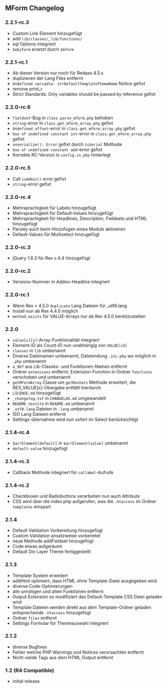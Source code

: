 ## MForm Changelog

### 2.2.1-rc.3

* Custom Link Element hinzugefügt
* add `lib/classes/`, `lib/functions/`
* sql Options integriert
* `$objForm` ersetzt durch `$mform`

### 2.2.1-rc.1

* Ab dieser Version nur noch für Redaxo 4.5.x
* duplizieren der Lang Files entfernt
* `Undefined variable: strDefaultTemplateThemeName` Notice gefixt
* remove print_r
* Strict Standards: Only variables should be passed by reference gefixt

### 2.2.0-rc.6

* `fieldset`-Bug in `class.parse_mform.php` behoben
* `string`-error in `class.get_mform_array.php` gefixt
* `Undefined offset`-error in `class.get_mform_array.php` gefixt
* `Use of undefined constant int`-error in `class.get_mform_array.php` gefixt
* `unserialize(): Error` gefixt durch `isSerial` Methode
* `Use of undefined constant add`-error gefixt
* Korrekte RC-Version in `config.in.php` hinterlegt

### 2.2.0-rc.5

* Call `isAdmin()` error gefixt
* `string`-error gefixt

### 2.2.0-rc.4

* Mehrsprachigkeit für Labels hinzugefügt
* Mehrsprachigkeit für Default-Values hinzugefügt
* Mehrsprachigkeit für Headlines, Description, Fieldsets und HTML hinzugefügt
* Parsley auch beim Hinzufügen eines Moduls aktivieren
* Default-Values für Multiselect hinzugefügt

### 2.2.0-rc.3

* jQuery 1.8.3 für Rex v.4.4 hinzugefügt

### 2.2.0-rc.2

* Versions-Nummer in Addon-Headline integriert

### 2.2.0-rc.1

* Wenn Rex < 4.5.0 `duplicate` Lang Dateien für _utf8.lang
* Install nun ab Rex 4.4.0 möglich
* `method_exists` für VALUE-Arrays nur ab Rex 4.5.0 bereitzustellen

### 2.2.0

* `value[x][y]`-Array-Funktionalität integriert
* Element-ID als Count-ID nun unabhängig von `VALUE[id]`
* `classes` in `lib` umbenannt
* Diverse Dateinamen umbenannt, Dateiendung `.inc.php` wo möglich in `.php` umbenannt
* `a_967` aus Lib-Classes- und Funktionen-Namen entfernt
* Ordner `extensions` entfernt, Extension-Function in Ordner `functions` verschoben und umbenannt
* `getMFormArray` Classe um `getRexVars` Methode erweitert, die REX_VALUE[x]-Übergabe entfällt hierdurch
* `LICENSE.md` hinzugefügt
* `_changelog.txt` in `CHANGELOG.md` umgewandelt
* `README.textile` in `README.md` umbenannt
* `_utf8.lang` Dateien in `.lang` umbenannt
* ISO Lang Dateien entfernt
* Settings-übernahme wird nun sofort im Select berücksichtigt

### 2.1.4-rc.4

* `$arrElement[default]` in `$arrElement[value]` umbenannt
* `default-value` hinzugefügt

### 2.1.4-rc.3

* Callback Methode integriert für `callabel`-Aufrufe

### 2.1.4-rc.2

* Checkboxen und Radiobuttons verarbeiten nun auch Attribute
* CSS wird über die index.php aufgerufen, was die `.htaccess` im Ordner `templates` einspart
  
### 2.1.4

* Default Validation Vorbereitung hinzugefügt
* Custom Validation ansatzweise vorbereitet
* neue Methode addFieldset hinzugefügt
* Code etwas aufgeräumt
* Default Div Layer Theme fertiggestellt

### 2.1.3

* Template System erweitert
* addHtml optimiert, dass HTML ohne Template-Datei ausgegeben wird
* diverse Code-Optimierungen
* alle unnötigen und alten Funktionen entfernt
* Output Extension so modifiziert das Default-Template CSS Datei geladen wird
* Template Dateien werden direkt aus dem Template-Ordner geladen entsprechende `.htaccess` hinzugefügt
* Ordner `files` entfernt
* Settings Formular für Themeauswahl integriert

### 2.1.2

* diverse Bugfixes
* Fehler welche PHP Warnings und Notices verursachten entfernt
* Nicht valide Tags aus dem HTML Output entfernt

### 1.2 (R4 Compatible)

* initial release